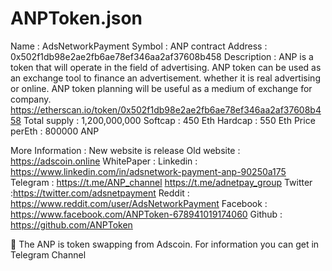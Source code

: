 # ANPToken.json
Name : AdsNetworkPayment
Symbol : ANP
contract Address : 0x502f1db98e2ae2fb6ae78ef346aa2af37608b458
Description : ANP is a token that will operate in the field of advertising. ANP token can be used as an exchange tool to finance an advertisement. whether it is real advertising or online. ANP token planning will be useful as a medium of exchange for company.
https://etherscan.io/token/0x502f1db98e2ae2fb6ae78ef346aa2af37608b458
Total supply : 1,200,000,000
Softcap : 450 Eth
Hardcap : 550 Eth
Price perEth : 800000 ANP 

More Information : 
New website is release 
Old website : https://adscoin.online
WhitePaper : 
Linkedin : https://www.linkedin.com/in/adsnetwork-payment-anp-90250a175
Telegram : https://t.me/ANP_channel
https://t.me/adnetpay_group
Twitter :https://twitter.com/adsnetpayment
Reddit : https://www.reddit.com/user/AdsNetworkPayment
Facebook : https://www.facebook.com/ANPToken-678941019174060
Github : https://github.com/ANPToken

📝 The ANP is token swapping from Adscoin. For information you can get in Telegram Channel
